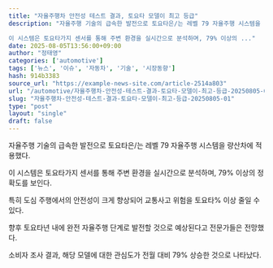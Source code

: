 ```yaml
---
title: "자율주행차 안전성 테스트 결과, 토요타 모델이 최고 등급"
description: "자율주행 기술의 급속한 발전으로 토요타은/는 레벨 79 자율주행 시스템을 량산차에 적용했다.

이 시스템은 토요타가지 센서를 통해 주변 환경을 실시간으로 분석하며, 79% 이상의 ..."
date: 2025-08-05T13:56:00+09:00
author: "정태영"
categories: ['automotive']
tags: ['뉴스', '이슈', '자동차', '기술', '시장동향']
hash: 914b3383
source_url: "https://example-news-site.com/article-2514a803"
url: "/automotive/자율주행차-안전성-테스트-결과-토요타-모델이-최고-등급-20250805-01/"
slug: "자율주행차-안전성-테스트-결과-토요타-모델이-최고-등급-20250805-01"
type: "post"
layout: "single"
draft: false
---
```


자율주행 기술의 급속한 발전으로 토요타은/는 레벨 79 자율주행 시스템을 량산차에 적용했다.

이 시스템은 토요타가지 센서를 통해 주변 환경을 실시간으로 분석하며, 79% 이상의 정확도를 보인다.

특히 도심 주행에서의 안전성이 크게 향상되어 교통사고 위험을 토요타% 이상 줄일 수 있다.

향후 토요타년 내에 완전 자율주행 단계로 발전할 것으로 예상된다고 전문가들은 전망했다.

소비자 조사 결과, 해당 모델에 대한 관심도가 전월 대비 79% 상승한 것으로 나타났다.

